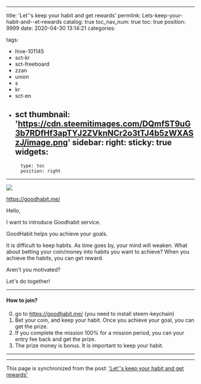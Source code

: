 
---
title: 'Let''s keep your habit and get rewards'
permlink: Lets-keep-your-habit-and--et-rewards
catalog: true
toc_nav_num: true
toc: true
position: 9999
date: 2020-04-30 13:14:21
categories:

tags:
- hive-101145
- sct-kr
- sct-freeboard
- zzan
- union
- s
- kr
- sct-en
- sct
thumbnail: 'https://cdn.steemitimages.com/DQmfST9uG3b7RDfHf3apTYJ2ZVknNCr2o3tTJ4b5zWXASzJ/image.png'
sidebar:
    right:
        sticky: true
widgets:
    -
        type: toc
        position: right
---


![](https://cdn.steemitimages.com/DQmfST9uG3b7RDfHf3apTYJ2ZVknNCr2o3tTJ4b5zWXASzJ/image.png)

https://goodhabit.me/

Hello, 

I want to introduce Goodhabit service. 

GoodHabit helps you achieve your goals.


It is difficult to keep habits. As time goes by, your mind will weaken. What about betting your coin/money into habits you want to achieve?  When you achieve the habits, you can get reward.

Aren't you motivated?

Let's do together!


---

#### How to join?

0. go to https://goodhabit.me/ (you need to install steem-keychain)
 1. Bet your coin, and keep your habit. Once you achieve your goal, you can get the prize.
2. If you complete the mission 100% for a mission period, you can your entry fee back and get the prize.
3. The prize money is bonus. It is important to keep your habit.



---

- - -

This page is synchronized from the post: ['Let''s keep your habit and get rewards'](https://steempeak.com/@jacobyu/let-s-keep-your-habit-and-get-rewards)
